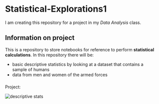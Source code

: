 # Statistical-Explorations1
I am creating this repository for a project in my *Data Analysis* class.
## Information on project
This is a repository to store notebooks for reference to perform **statistical calculations**. In this repository there will be:
- basic descriptive statistics by looking at a dataset that contains a sample of humans
- data from men and women of the armed forces
###
Project:

![descriptive stats](descriptive_stats(2).ipynb)
